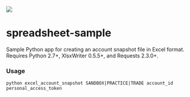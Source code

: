 ![](https://raw.github.com/oanda/apidocs/master/images/oanda_header.png)
=========

spreadsheet-sample
=======================

Sample Python app for creating an account snapshot file in Excel format.
Requires Python 2.7+, XlsxWriter 0.5.5+, and Requests 2.3.0+.

### Usage

~~~
python excel_account_snapshot SANDBOX|PRACTICE|TRADE account_id personal_access_token
~~~
